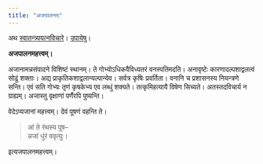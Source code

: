 ```yaml
---
title: "अजपालनम्"
---
```

अथ [स्वातन्त्र्ययत्नविचारे](/)। [उपायेषु](/upAyAH)।

**अजपालनमहत्त्वम्।**

अजानामन्नसंपादने विशिष्टं स्थानम्। ते गोभ्योऽधिकवैविध्यतरं वनस्पतिमदति। अनावृष्टेः कारणादल्पशाद्वलत्वं सोढुं शक्ताः। अद्य प्राकृतिकशाद्वलान्यल्पान्येव। सर्वत्र कृषिः प्रवर्तिता। वनानि च प्रशासनस्य नियन्त्रणे सन्ति। एवं सति गोभ्यः तृणं कृषकेभ्य एव लब्धुं शक्यते। तत्कृमिहत्यायै विषेण सिच्यते। अतस्तदविचार्य न ग्राह्यम्। अजास्तु वृक्षाणां पर्णैरपि पुष्यन्ति।

वेदेऽप्यजानां महत्त्वम्। देवं पूषणं वहन्ति ते।

>आ॑ ते र॑थस्य पूष–  
>न्नजा॑ धु॑रं ववृत्युः।

इत्यजपालनमहत्त्वम्।